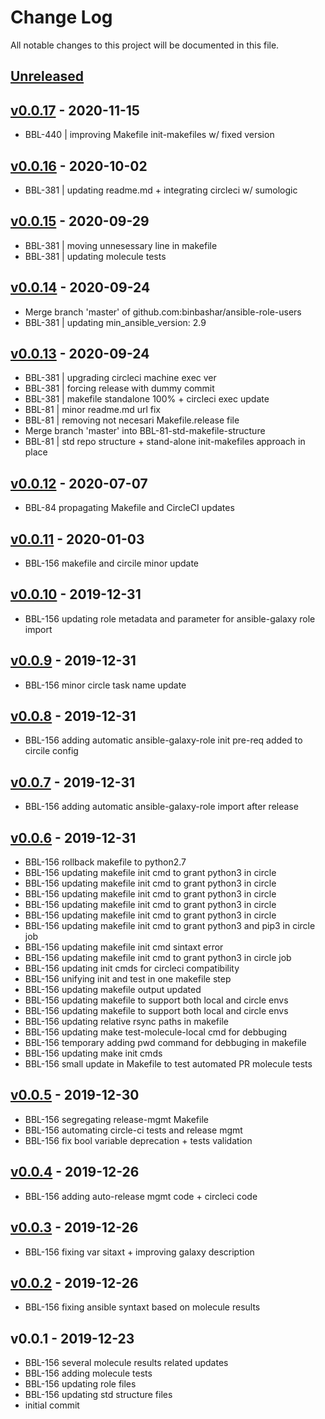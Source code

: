 # Change Log

All notable changes to this project will be documented in this file.

<a name="unreleased"></a>
## [Unreleased]



<a name="v0.0.17"></a>
## [v0.0.17] - 2020-11-15

- BBL-440 | improving Makefile init-makefiles w/ fixed version


<a name="v0.0.16"></a>
## [v0.0.16] - 2020-10-02

- BBL-381 | updating readme.md + integrating circleci w/ sumologic


<a name="v0.0.15"></a>
## [v0.0.15] - 2020-09-29

- BBL-381 | moving unnesessary line in makefile
- BBL-381 | updating molecule tests


<a name="v0.0.14"></a>
## [v0.0.14] - 2020-09-24

- Merge branch 'master' of github.com:binbashar/ansible-role-users
- BBL-381 | updating min_ansible_version: 2.9


<a name="v0.0.13"></a>
## [v0.0.13] - 2020-09-24

- BBL-381 | upgrading circleci machine exec ver
- BBL-381 | forcing release with dummy commit
- BBL-381 | makefile standalone 100% + circleci exec update
- BBL-81 | minor readme.md url fix
- BBL-81 | removing not necesari Makefile.release file
- Merge branch 'master' into BBL-81-std-makefile-structure
- BBL-81 | std repo structure + stand-alone init-makefiles approach in place


<a name="v0.0.12"></a>
## [v0.0.12] - 2020-07-07

- BBL-84 propagating Makefile and CircleCI updates


<a name="v0.0.11"></a>
## [v0.0.11] - 2020-01-03

- BBL-156 makefile and circile minor update


<a name="v0.0.10"></a>
## [v0.0.10] - 2019-12-31

- BBL-156 updating role metadata and parameter for ansible-galaxy role import


<a name="v0.0.9"></a>
## [v0.0.9] - 2019-12-31

- BBL-156 minor circle task name update


<a name="v0.0.8"></a>
## [v0.0.8] - 2019-12-31

- BBL-156 adding automatic ansible-galaxy-role init pre-req added to circile config


<a name="v0.0.7"></a>
## [v0.0.7] - 2019-12-31

- BBL-156 adding automatic ansible-galaxy-role import after release


<a name="v0.0.6"></a>
## [v0.0.6] - 2019-12-31

- BBL-156 rollback makefile to python2.7
- BBL-156 updating makefile init cmd to grant python3 in circle
- BBL-156 updating makefile init cmd to grant python3 in circle
- BBL-156 updating makefile init cmd to grant python3 in circle
- BBL-156 updating makefile init cmd to grant python3 in circle
- BBL-156 updating makefile init cmd to grant python3 in circle
- BBL-156 updating makefile init cmd to grant python3 and pip3 in circle job
- BBL-156 updating makefile init cmd sintaxt error
- BBL-156 updating makefile init cmd to grant python3 in circle job
- BBL-156 updating init cmds for circleci compatibility
- BBL-156 unifying init and test in one makefile step
- BBL-156 updating makefile output updated
- BBL-156 updating makefile to support both local and circle envs
- BBL-156 updating makefile to support both local and circle envs
- BBL-156 updating relative rsync paths in makefile
- BBL-156 updating make test-molecule-local cmd for debbuging
- BBL-156 temporary adding pwd command for debbuging in makefile
- BBL-156 updating make init cmds
- BBL-156 small update in Makefile to test automated PR molecule tests


<a name="v0.0.5"></a>
## [v0.0.5] - 2019-12-30

- BBL-156 segregating release-mgmt Makefile
- BBL-156 automating circle-ci tests and release mgmt
- BBL-156 fix bool variable deprecation + tests validation


<a name="v0.0.4"></a>
## [v0.0.4] - 2019-12-26

- BBL-156 adding auto-release mgmt code + circleci code


<a name="v0.0.3"></a>
## [v0.0.3] - 2019-12-26

- BBL-156 fixing var sitaxt + improving galaxy description


<a name="v0.0.2"></a>
## [v0.0.2] - 2019-12-26

- BBL-156 fixing ansible syntaxt based on molecule results


<a name="v0.0.1"></a>
## v0.0.1 - 2019-12-23

- BBL-156 several molecule results related updates
- BBL-156 adding molecule tests
- BBL-156 updating role files
- BBL-156 updating std structure files
- initial commit


[Unreleased]: https://github.com/binbashar/ansible-role-users/compare/v0.0.17...HEAD
[v0.0.17]: https://github.com/binbashar/ansible-role-users/compare/v0.0.16...v0.0.17
[v0.0.16]: https://github.com/binbashar/ansible-role-users/compare/v0.0.15...v0.0.16
[v0.0.15]: https://github.com/binbashar/ansible-role-users/compare/v0.0.14...v0.0.15
[v0.0.14]: https://github.com/binbashar/ansible-role-users/compare/v0.0.13...v0.0.14
[v0.0.13]: https://github.com/binbashar/ansible-role-users/compare/v0.0.12...v0.0.13
[v0.0.12]: https://github.com/binbashar/ansible-role-users/compare/v0.0.11...v0.0.12
[v0.0.11]: https://github.com/binbashar/ansible-role-users/compare/v0.0.10...v0.0.11
[v0.0.10]: https://github.com/binbashar/ansible-role-users/compare/v0.0.9...v0.0.10
[v0.0.9]: https://github.com/binbashar/ansible-role-users/compare/v0.0.8...v0.0.9
[v0.0.8]: https://github.com/binbashar/ansible-role-users/compare/v0.0.7...v0.0.8
[v0.0.7]: https://github.com/binbashar/ansible-role-users/compare/v0.0.6...v0.0.7
[v0.0.6]: https://github.com/binbashar/ansible-role-users/compare/v0.0.5...v0.0.6
[v0.0.5]: https://github.com/binbashar/ansible-role-users/compare/v0.0.4...v0.0.5
[v0.0.4]: https://github.com/binbashar/ansible-role-users/compare/v0.0.3...v0.0.4
[v0.0.3]: https://github.com/binbashar/ansible-role-users/compare/v0.0.2...v0.0.3
[v0.0.2]: https://github.com/binbashar/ansible-role-users/compare/v0.0.1...v0.0.2
